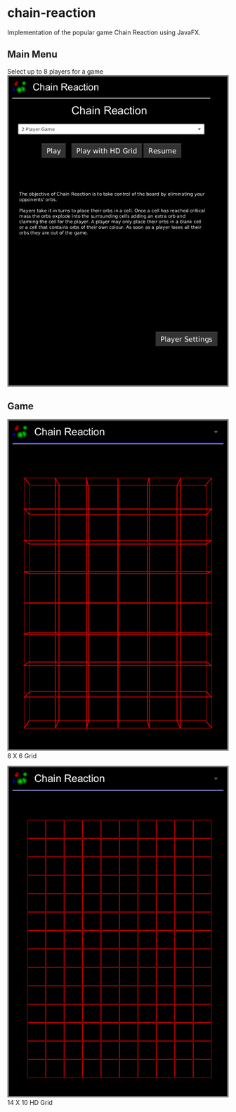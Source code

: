 # chain-reaction
Implementation of the popular game Chain Reaction using JavaFX.
## Main Menu 
Select up to 8 players for a game
![Alt text](ui_images/MainMenu.png?raw=true "Main Menu")

## Game 
![Alt text](ui_images/Game.png?raw=true "Regulat Game")
8 X 6 Grid

![Alt text](ui_images/HD-Grid.png?raw=true "HD Grid")
14 X 10 HD Grid 
